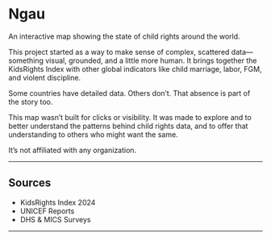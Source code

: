 # Ngau

An interactive map showing the state of child rights around the world.

This project started as a way to make sense of complex, scattered data—something visual, grounded, and a little more human. It brings together the KidsRights Index with other global indicators like child marriage, labor, FGM, and violent discipline.

Some countries have detailed data. Others don’t. That absence is part of the story too.

This map wasn’t built for clicks or visibility. It was made to explore and to better understand the patterns behind child rights data, and to offer that understanding to others who might want the same.

It’s not affiliated with any organization.

---

## Sources

- KidsRights Index 2024  
- UNICEF Reports 
- DHS & MICS Surveys

---